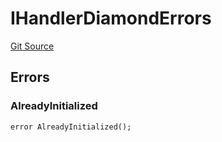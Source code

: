 # IHandlerDiamondErrors
[Git Source](https://github.com/thrackle-io/tron/blob/6347e28a06cfe8dcc416f54eea2d35ee6b0ce9fd/src/common/IErrors.sol)


## Errors
### AlreadyInitialized

```solidity
error AlreadyInitialized();
```

